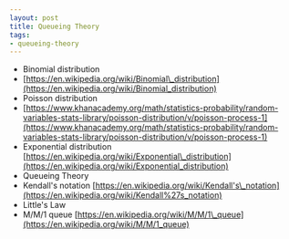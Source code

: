 ```yaml
---
layout: post
title: Queueing Theory
tags:
- queueing-theory
---
```


- Binomial distribution
- [https://en.wikipedia.org/wiki/Binomial\_distribution](https://en.wikipedia.org/wiki/Binomial_distribution)
- Poisson distribution
- [https://www.khanacademy.org/math/statistics-probability/random-variables-stats-library/poisson-distribution/v/poisson-process-1](https://www.khanacademy.org/math/statistics-probability/random-variables-stats-library/poisson-distribution/v/poisson-process-1)
- Exponential distribution [https://en.wikipedia.org/wiki/Exponential\_distribution](https://en.wikipedia.org/wiki/Exponential_distribution) 
- Queueing Theory
- Kendall's notation [https://en.wikipedia.org/wiki/Kendall's\_notation](https://en.wikipedia.org/wiki/Kendall%27s_notation) 
- Little's Law
- M/M/1 queue [https://en.wikipedia.org/wiki/M/M/1\_queue](https://en.wikipedia.org/wiki/M/M/1_queue) 

